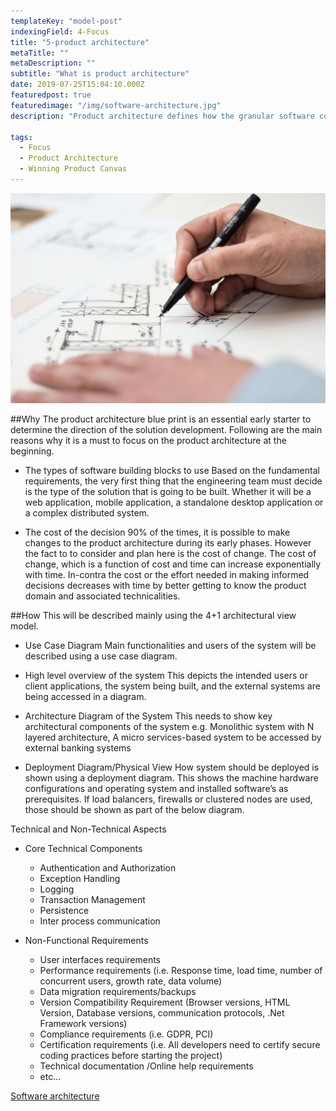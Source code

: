 ```yaml
---
templateKey: "model-post"
indexingField: 4-Focus
title: "5-product architecture"
metaTitle: ""
metaDescription: ""
subtitle: "What is product architecture"
date: 2019-07-25T15:04:10.000Z
featuredpost: true
featuredimage: "/img/software-architecture.jpg"
description: "Product architecture defines how the granular software components are engineered and organized together in a software deployment echo system to achieve the optimal value delivery of the features in demand. The product architecture disciplines shall mainly be governed by the product development requirements under the moderation of industry best practices associated with the selected technologies, services and relevant regulations."

tags:
  - Focus
  - Product Architecture
  - Winning Product Canvas
---
```


![flavor wheel](/img/software-architecture.jpg)

##Why
The product architecture blue print is an essential early starter to determine the direction of the solution development. Following are the main reasons why it is a must to focus on the product architecture at the beginning.

- The types of software building blocks to use
  Based on the fundamental requirements, the very first thing that the engineering team must decide is the type of the solution that is going to be built. Whether it will be a web application, mobile application, a standalone desktop application or a complex distributed system.

- The cost of the decision
  90% of the times, it is possible to make changes to the product architecture during its early phases. However the fact to to consider and plan here is the cost of change. The cost of change, which is a function of cost and time can increase exponentially with time. In-contra the cost or the effort needed in making informed decisions decreases with time by better getting to know the product domain and associated technicalities.

##How
This will be described mainly using the 4+1 architectural view model.

- Use Case Diagram
  Main functionalities and users of the system will be described using a use case diagram.

- High level overview of the system
  This depicts the intended users or client applications, the system being built, and the external systems are being accessed in a diagram.

- Architecture Diagram of the System
  This needs to show key architectural components of the system
  e.g. Monolithic system with N layered architecture, A micro services-based system to be accessed by external banking systems

- Deployment Diagram/Physical View
  How system should be deployed is shown using a deployment diagram. This shows the machine hardware configurations and operating system and installed software’s as prerequisites. If load balancers, firewalls or clustered nodes are used, those should be shown as part of the below diagram.

Technical and Non-Technical Aspects

- Core Technical Components

  - Authentication and Authorization
  - Exception Handling
  - Logging
  - Transaction Management
  - Persistence
  - Inter process communication

- Non-Functional Requirements
  - User interfaces requirements
  - Performance requirements (i.e. Response time, load time, number of concurrent users, growth rate, data volume)
  - Data migration requirements/backups
  - Version Compatibility Requirement (Browser versions, HTML Version, Database versions, communication protocols, .Net Framework versions)
  - Compliance requirements (i.e. GDPR, PCI)
  - Certification requirements (i.e. All developers need to certify secure coding practices before starting the project)
  - Technical documentation /Online help requirements
  - etc...

[Software architecture](https://en.wikipedia.org/wiki/Software_architecture)
